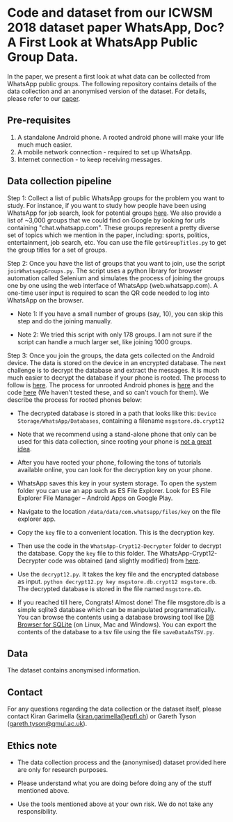 
# Code and dataset from our ICWSM 2018 dataset paper <b>WhatsApp, Doc? A First Look at WhatsApp Public Group Data</b>.

In the paper, we present a first look at what data can be collected from WhatsApp public groups.
The following repository contains details of the data collection and an anonymised version of the dataset.
For details, please refer to our <a href="https://users.ics.aalto.fi/kiran/content/whatsapp.pdf">paper</a>.

## Pre-requisites

1. A standalone Android phone. A rooted android phone will make your life much much easier.
2. A mobile network connection - required to set up WhatsApp.
3. Internet connection - to keep receiving messages.

## Data collection pipeline

Step 1: Collect a list of public WhatsApp groups for the problem you want to study.
For instance, if you want to study how people have been using WhatsApp for job search, look for potential groups <a href="https://aileensoul.wordpress.com/2017/11/02/whatsapp-group-links-for-job-seekers/" target=_blank>here</a>.
We also provide a list of ~3,000 groups that we could find on Google by looking for urls containing "chat.whatsapp.com".
These groups represent a pretty diverse set of topics which we mention in the paper, including: sports, politics, entertainment, job search, etc. You can use the file `getGroupTitles.py` to get the group titles for a set of groups.

Step 2: Once you have the list of groups that you want to join, use the script `joinWhatsappGroups.py`.
The script uses a python library for browser automation called Selenium and simulates the process of joining the groups one by one using the web interface of WhatsApp (web.whatsapp.com).
A one-time user input is required to scan the QR code needed to log into WhatsApp on the browser.

* Note 1: If you have a small number of groups (say, 10), you can skip this step and do the joining manually.

* Note 2: We tried this script with only 178 groups. I am not sure if the script can handle a much larger set, like joining 1000 groups.

Step 3: Once you join the groups, the data gets collected on the Android device. The data is stored on the device in an encrypted database. The next challenge is to decrypt the database and extract the messages. It is much much easier to decrypt the database if your phone is rooted. The process to follow is <a href="http://jameelnabbo.com/breaking-whatsapp-encryption-exploit/" target=_blank>here</a>. The process for unrooted Android phones is <a href="https://forum.xda-developers.com/showthread.php?t=2770982" target=_blank>here</a> and the code <a href="https://github.com/EliteAndroidApps/WhatsApp-Key-DB-Extractor" target=_blank>here</a> (We haven't tested these, and so can't vouch for them). We describe the process for rooted phones below:

* The decrypted database is stored in a path that looks like this: `Device Storage/WhatsApp/Databases`, containing a filename `msgstore.db.crypt12`

* Note that we recommend using a stand-alone phone that only can be used for this data collection, since rooting your phone is <a href="https://www.bullguard.com/bullguard-security-center/mobile-security/mobile-threats/android-rooting-risks.aspx target=_blank"> not a great idea</a>.

* After you have rooted your phone, following the tons of tutorials available online, you can look for the decryption key on your phone.

* WhatsApp saves this key in your system storage. To open the system folder you can use an app such as ES File Explorer. Look for ES File Explorer File Manager – Android Apps on Google Play.

* Navigate to the location `/data/data/com.whatsapp/files/key` on the file explorer app.

* Copy the `key` file to a convenient location. This is the decryption key.

* Then use the code in the `WhatsApp-Crypt12-Decrypter` folder to decrypt the database. Copy the `key` file to this folder.
The WhatsApp-Crypt12-Decrypter code was obtained (and slightly modified) from <a href="https://github.com/EliteAndroidApps/WhatsApp-Crypt12-Decrypter/" target=_blank>here</a>.

* Use the `decrypt12.py`. It takes the key file and the encrypted database as input. `python decrypt12.py key msgstore.db.crypt12 msgstore.db`. The decrypted database is stored in the file named `msgstore.db`.

* If you reached till here, Congrats! Almost done! The file msgstore.db is a simple sqlite3 database which can be manipulated programmatically. You can browse the contents using a database browsing tool like <a href="http://sqlitebrowser.org/">DB Browser for SQLite</a> (on Linux, Mac and Windows). You can export the contents of the database to a tsv file using the file `saveDataAsTSV.py`. 

## Data
The dataset contains anonymised information.

## Contact

For any questions regarding the data collection or the dataset itself, please contact Kiran Garimella (kiran.garimella@epfl.ch) or Gareth Tyson (gareth.tyson@qmul.ac.uk).

## Ethics note

* The data collection process and the (anonymised) dataset provided here are only for research purposes.

* Please understand what you are doing before doing any of the stuff mentioned above.

* Use the tools mentioned above at your own risk. We do not take any responsibility.
